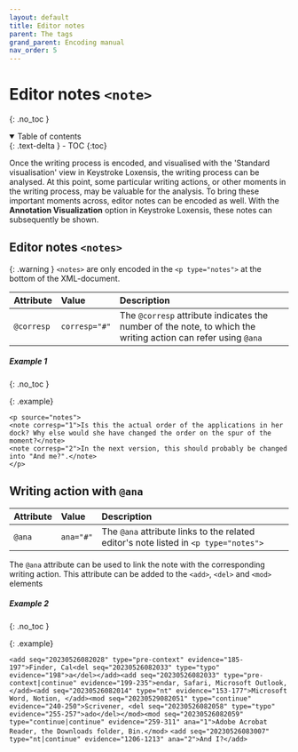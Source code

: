 ```yaml
---
layout: default
title: Editor notes
parent: The tags
grand_parent: Encoding manual
nav_order: 5
---
```


# Editor notes `<note>` #
{: .no_toc }

<details open markdown="block">
  <summary>
    Table of contents
  </summary>
  {: .text-delta }
- TOC
{:toc}
</details>

Once the writing process is encoded, and visualised with the 'Standard visualisation' view in Keystroke Loxensis, the writing process can be  analysed. At this point, some particular writing actions, or other moments in the writing process, may be valuable for the analysis. To bring these important moments across, editor notes can be encoded as well. With the **Annotation Visualization** option in Keystroke Loxensis, these notes can subsequently be shown.

## Editor notes `<notes>` ##

{: .warning }
`<notes>` are only encoded in the `<p type="notes">` at the bottom of the XML-document.

| Attribute        | Value          | Description |
|:-------------|:------------------|:------|
| `@corresp`           | `corresp="#"` | The `@corresp` attribute indicates the number of the note, to which the writing action can refer using `@ana`  |

##### Example 1 #####
{: .no_toc }

{: .example}
> <div markdown="block">
`<p source="notes">`  
`<note corresp="1">Is this the actual order of the applications in her dock? Why else would she have changed the order on the spur of the moment?</note>`  
`<note corresp="2">In the next version, this should probably be changed into "And me?".</note>`  
`</p> `
> <div>

## Writing action with `@ana` ##

| Attribute        | Value          | Description |
|:-------------|:------------------|:------|
| `@ana`           | `ana="#"` | The `@ana` attribute links to the related editor's note listed in `<p type="notes">`  |

The `@ana` attribute can be used to link the note with the corresponding writing action. This attribute can be added to the `<add>`, `<del>` and `<mod>` elements

##### Example 2 #####
{: .no_toc }

{: .example}
> <div markdown="block">
`<add seq="20230526082028" type="pre-context" evidence="185-197">Finder, Cal<del seq="20230526082033" type="typo" evidence="198">a</del></add><add seq="20230526082033" type="pre-context|continue" evidence="199-235">endar, Safari, Microsoft Outlook, </add><add seq="20230526082014" type="nt" evidence="153-177">Microsoft Word, Notion, </add><mod seq="20230529082051" type="continue" evidence="240-250">Scrivener, <del seq="20230526082058" type="typo" evidence="255-257">ado</del></mod><mod seq="20230526082059" type="continue|continue" evidence="259-311" ana="1">Adobe Acrobat Reader, the Downloads folder, Bin.</mod>`
`<add seq="20230526083007" type="nt|continue" evidence="1206-1213" ana="2">And I?</add>`
> <div>
